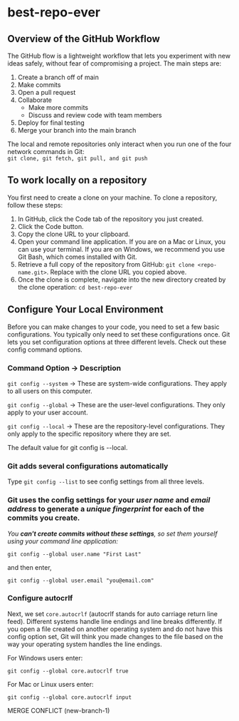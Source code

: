 # best-repo-ever

## Overview of the GitHub Workflow  
The GitHub flow is a lightweight workflow that lets you experiment with new ideas safely, without fear of compromising a project. The main steps are:  
  
1. Create a branch off of main  
2. Make commits  
3. Open a pull request  
4. Collaborate  
   - Make more commits  
   - Discuss and review code with team members  
5. Deploy for final testing  
6. Merge your branch into the main branch 
  
The local and remote repositories only interact when you run one of the four network commands in Git:  
`git clone, git fetch, git pull, and git push`  
  
## To work locally on a repository  
You first need to create a clone on your machine. To clone a repository, follow these steps:

1. In GitHub, click the Code tab of the repository you just created.  
2. Click the Code button.  
3. Copy the clone URL to your clipboard.  
4. Open your command line application. If you are on a Mac or Linux, you can use your terminal. If you are on Windows, we recommend you use Git Bash, which comes installed with Git.  
5. Retrieve a full copy of the repository from GitHub: `git clone <repo-name.git>`. Replace with the clone URL you copied above.  
6. Once the clone is complete, navigate into the new directory created by the clone operation: `cd best-repo-ever`  
  
## Configure Your Local Environment  
Before you can make changes to your code, you need to set a few basic configurations. You typically only need to set these configurations once. Git lets you set configuration options at three different levels. Check out these config command options.  
  
### Command Option -> Description  
  
`git config --system` -> These are system-wide configurations. They apply to all users on this computer.  
  
`git config --global` -> These are the user-level configurations. They only apply to your user account.  
  
`git config --local` -> These are the repository-level configurations. They only apply to the specific repository where they are set.  

The default value for git config is --local.  
  
### Git adds several configurations automatically
Type `git config --list` to see config settings from all three levels.  
  
### Git uses the config settings for your *user name* and *email address* to generate a ***unique fingerprint*** for each of the commits you create. 

*You **can't create commits without these settings**, so set them yourself using your command line application:*

`git config --global user.name "First Last"`  
  
and then enter,  
  
`git config --global user.email "you@email.com"`  
  
### Configure autocrlf 
Next, we set `core.autocrlf` (autocrlf stands for auto carriage return line feed). Different systems handle line endings and line breaks differently. If you open a file created on another operating system and do not have this config option set, Git will think you made changes to the file based on the way your operating system handles the line endings.  
  
For Windows users enter:  
   
`git config --global core.autocrlf true`  
  
For Mac or Linux users enter:  
  
`git config --global core.autocrlf input`  
  
MERGE CONFLICT (new-branch-1)